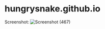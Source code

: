 # hungrysnake.github.io

Screenshot: 
![Screenshot (467)](https://github.com/Deepak413/weatherfinder/assets/98450154/a97915a3-3204-4fe7-ad06-d46ea988e173)
